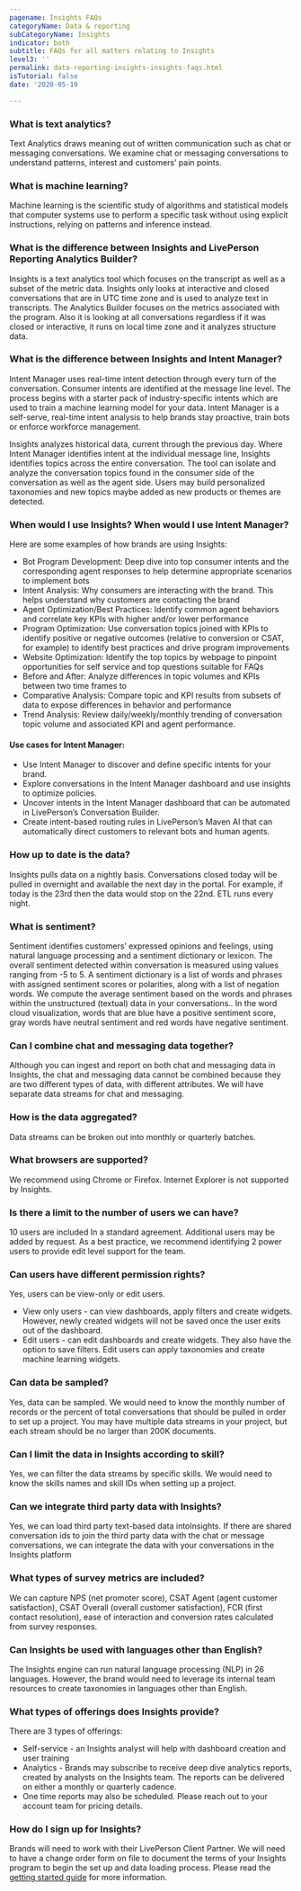 ```yaml
---
pagename: Insights FAQs
categoryName: Data & reporting
subCategoryName: Insights
indicator: both
subtitle: FAQs for all matters relating to Insights
level3: ''
permalink: data-reporting-insights-insights-faqs.html
isTutorial: false
date: '2020-05-19

---
```


### What is text analytics?
Text Analytics draws meaning out of written communication such as chat or messaging conversations. We examine chat or messaging conversations to understand patterns, interest and customers’ pain points. 

### What is machine learning?
Machine learning is the scientific study of algorithms and statistical models that computer systems use to perform a specific task without using explicit instructions, relying on patterns and inference instead. 

### What is the difference between Insights and LivePerson Reporting Analytics Builder?
Insights is a text analytics tool which focuses on the transcript as well as a subset of the metric data. Insights only looks at interactive and closed conversations that are in UTC time zone and is used to analyze text in transcripts. The Analytics Builder focuses on the metrics associated with the program. Also it is looking at all conversations regardless if it was closed or interactive, it runs on local time zone and it analyzes structure data. 

### What is the difference between Insights and Intent Manager?
Intent Manager uses real-time intent detection through every turn of the conversation.  Consumer intents are identified at the message line level. The process begins with a starter pack of industry-specific intents which are used to train a machine learning model for your data.  Intent Manager is a self-serve, real-time intent analysis to help brands stay proactive, train bots or enforce workforce management. 

Insights analyzes historical data, current through the previous day. Where Intent Manager identifies intent at the individual message line, Insights identifies topics across the entire conversation.  The tool can isolate and analyze the conversation topics found in the consumer side of the conversation as well as the agent side.  Users may build personalized taxonomies and new topics maybe added as new products or themes are detected. 

### When would I use Insights?  When would I use Intent Manager?
Here are some examples of how brands are using Insights:
* Bot Program Development:  Deep dive into top consumer intents and the corresponding agent responses to help determine appropriate scenarios to implement bots 
* Intent Analysis:  Why consumers are interacting with the brand. This helps understand why customers are contacting the brand 
* Agent Optimization/Best Practices:  Identify common agent behaviors and correlate key KPIs with higher and/or lower performance
* Program Optimization: Use conversation topics joined with KPIs to identify positive or negative outcomes (relative to conversion or CSAT, for example) to identify best practices and drive program improvements 
* Website Optimization: Identify the top topics by webpage to pinpoint opportunities for self service and top questions suitable for FAQs
* Before and After:  Analyze differences in topic volumes and KPIs between two time frames to 
* Comparative Analysis:  Compare topic and KPI results from subsets of data to expose differences in behavior and performance
* Trend Analysis: Review daily/weekly/monthly trending of conversation topic volume and associated KPI and agent performance.

#### Use cases for Intent Manager:
* Use Intent Manager to discover and define specific intents for your brand.
* Explore conversations in the Intent Manager dashboard and use insights to optimize policies.
* Uncover intents in the Intent Manager dashboard that can be automated in LivePerson’s Conversation Builder.
* Create intent-based routing rules in LivePerson’s Maven AI that can automatically direct customers to relevant bots and human agents.

### How up to date is the data?
Insights pulls data on a nightly basis. Conversations closed today will be pulled in overnight and available the next day in the portal. For example, if today is the 23rd then the data would stop on the 22nd. ETL runs every night. 

### What is sentiment?
Sentiment identifies customers’ expressed opinions and feelings, using natural language processing and a sentiment dictionary or lexicon. The overall sentiment detected within conversation is measured using values ranging from -5 to 5.  A sentiment dictionary is a list of words and phrases with assigned sentiment scores or polarities, along with a list of negation words. We compute the average sentiment based on the words and phrases within the unstructured (textual) data in your conversations.. In the word cloud visualization, words that are blue have  a positive sentiment score, gray words have neutral sentiment and red words have negative sentiment. 

### Can I combine chat and messaging data together?
Although you can ingest and report on both chat and messaging data in Insights, the chat and messaging data cannot be combined because they are two different types of data, with different attributes. We will have separate data streams for chat and messaging. 

### How is the data aggregated?
Data streams can be broken out into monthly or quarterly batches.  

### What browsers are supported?
We recommend using Chrome or Firefox.  Internet Explorer is not supported by Insights.  

### Is there a limit to the number of users we can have?
10 users are included In a standard agreement. Additional users may be added by request.  As a best practice, we recommend identifying 2 power users to provide edit level support for the team.   

### Can users have different permission rights?
Yes, users can be view-only or edit users. 
* View only users - can view dashboards, apply filters and create widgets. However, newly created widgets will not be saved once the user exits out of the dashboard. 
* Edit users - can edit dashboards and create widgets.  They also  have the option to save filters. Edit users can apply taxonomies and create machine learning widgets. 

### Can data be sampled?
Yes, data can be sampled. We would need to know the monthly number of records or the percent of total conversations that should be pulled  in order to set up a project. You may have multiple data streams in your project, but each stream should be no larger than 200K documents.  

### Can I limit the data in Insights according to skill?
Yes, we can filter the data streams by specific skills. We would need to know the skills names and skill IDs when setting up a project.  

### Can we integrate third party data with Insights?
Yes, we can load third party text-based data intoInsights.  If there are shared conversation ids to join the third party data with the chat or message conversations, we can integrate the data with your conversations in the Insights platform 

### What types of survey metrics are included?
We can capture NPS (net promoter score), CSAT Agent (agent customer satisfaction), CSAT Overall (overall customer satisfaction), FCR (first contact resolution), ease of interaction and conversion rates calculated  from survey responses.

### Can Insights be used with languages other than English?
The Insights engine can run natural language processing (NLP) in 26 languages. However, the brand would need to leverage its internal team resources to create taxonomies in languages other than English.  

### What types of offerings does Insights provide?
There are 3 types of offerings:
* Self-service  - an Insights analyst will help with dashboard creation and user training
* Analytics - Brands may subscribe to receive deep dive analytics reports, created by analysts on the Insights team. The reports can be delivered on either a monthly or quarterly cadence.  
* One time reports may also be scheduled.  Please reach out to your account team for pricing details. 

### How do I sign up for Insights?
Brands will need to work with their LivePerson Client Partner. We will need to have a change order form on file to document the terms of your Insights program to begin the set up and data loading process. Please read the [getting started guide](data-reporting-insights-getting-started-with-insights.html) for more information.
